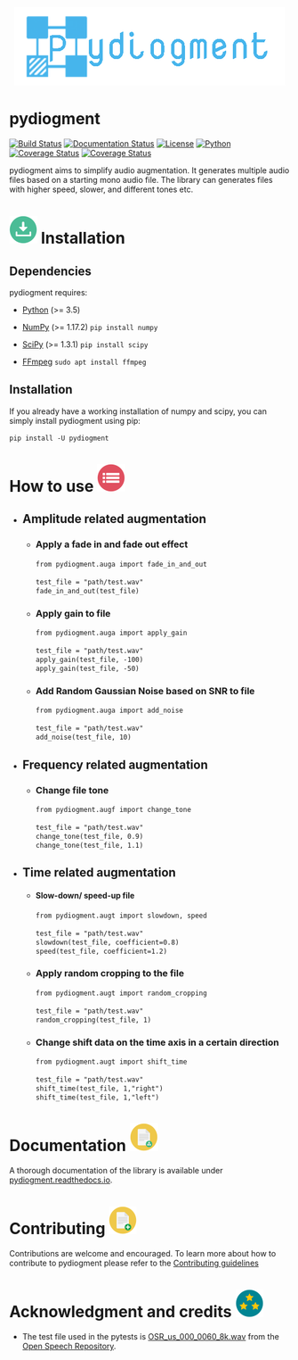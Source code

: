 <p align="center">
<img src="docs/icon.png">
</p>

pydiogment
==========

[![Build Status](https://travis-ci.org/SuperKogito/pydiogment.svg?branch=master)](https://travis-ci.org/SuperKogito/pydiogment) [![Documentation Status](https://readthedocs.org/projects/pydiogment/badge/?version=latest)](https://pydiogment.readthedocs.io/en/latest/?badge=latest) [![License](https://img.shields.io/badge/license-BSD%203--Clause%20License%20(Revised)%20-blue)](https://github.com/SuperKogito/pydiogment/blob/master/LICENSE) [![Python](https://img.shields.io/badge/python-3.5%20%7C%203.6%20%7C%203.7-blue)](https://www.python.org/doc/versions/) [![Coverage Status](https://codecov.io/gh/SuperKogito/pydiogment/graph/badge.svg)](https://codecov.io/gh/SuperKogito/pydiogment) [![Coverage Status](https://coveralls.io/repos/github/SuperKogito/pydiogment/badge.svg?branch=master)](https://coveralls.io/github/SuperKogito/pydiogment?branch=master)

pydiogment aims to simplify audio augmentation. It generates multiple audio files based on a starting mono audio file. The library can generates files with higher speed, slower, and different tones etc.

 <img src="icons/ins.png">  Installation 
============

Dependencies
------------

pydiogment requires:

-	[Python](https://www.python.org/download/releases/3.0/) (>= 3.5)  
-	[NumPy](https://numpy.org/) (>= 1.17.2)
  `pip install numpy`

-	[SciPy](https://www.scipy.org/)  (>= 1.3.1)
  `pip install scipy`


- [FFmpeg](https://www.ffmpeg.org/)
  `sudo apt install ffmpeg`



Installation
-------------

If you already have a working installation of numpy and scipy, you can simply install pydiogment using pip:

```
pip install -U pydiogment
```

How to use  <img src="icons/how.png">
==========

- ## Amplitude related augmentation
  - ### Apply a fade in and fade out effect
    ```python3
    from pydiogment.auga import fade_in_and_out

    test_file = "path/test.wav"
    fade_in_and_out(test_file)
    ```

  - ### Apply gain to file
    ```python3
    from pydiogment.auga import apply_gain

    test_file = "path/test.wav"
    apply_gain(test_file, -100)
    apply_gain(test_file, -50)
    ```

  - ### Add Random Gaussian Noise based on SNR to file
    ```python3
    from pydiogment.auga import add_noise

    test_file = "path/test.wav"
    add_noise(test_file, 10)
    ```


- ## Frequency related augmentation
  - ### Change file tone
    ```python3
    from pydiogment.augf import change_tone

    test_file = "path/test.wav"
    change_tone(test_file, 0.9)
    change_tone(test_file, 1.1)
    ```

- ## Time related augmentation    
  - #### Slow-down/ speed-up file
    ```python3
    from pydiogment.augt import slowdown, speed

    test_file = "path/test.wav"
    slowdown(test_file, coefficient=0.8)
    speed(test_file, coefficient=1.2)
    ```

  - ### Apply random cropping to the file
    ```python3
    from pydiogment.augt import random_cropping

    test_file = "path/test.wav"
    random_cropping(test_file, 1)
    ```

  - ### Change shift data on the time axis in a certain direction
    ```python3
    from pydiogment.augt import shift_time

    test_file = "path/test.wav"
    shift_time(test_file, 1,"right")
    shift_time(test_file, 1,"left")
    ```

Documentation  <img src="icons/doc.png">
==============
A thorough documentation of the library is available under [pydiogment.readthedocs.io](https://pydiogment.readthedocs.io/en/latest/index.html).

Contributing        <img src="icons/cont.png">
============

Contributions are welcome and encouraged. To learn more about how to contribute to pydiogment please refer to the [Contributing guidelines](https://github.com/SuperKogito/pydiogment/blob/master/CONTRIBUTING.md)


Acknowledgment and credits     <img src="icons/ack.png">
============================
- The test file used in the pytests is [OSR_us_000_0060_8k.wav](https://www.voiptroubleshooter.com/open_speech/american/OSR_us_000_0060_8k.wav) from the [Open Speech Repository](https://www.voiptroubleshooter.com/open_speech/american.html).
